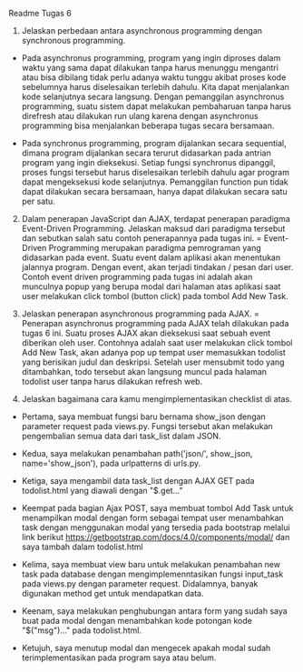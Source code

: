 Readme Tugas 6

1. Jelaskan perbedaan antara asynchronous programming dengan synchronous programming.
- Pada asynchronus programming, program yang ingin diproses dalam waktu yang sama dapat dilakukan tanpa harus menunggu mengantri atau bisa dibilang tidak perlu adanya waktu tunggu akibat proses kode sebelumnya harus diselesaikan terlebih dahulu. Kita dapat menjalankan kode selanjutnya secara langsung. Dengan pemanggilan asynchronus programming, suatu sistem dapat melakukan pembaharuan tanpa harus direfresh atau dilakukan run ulang karena dengan asynchronus programming bisa menjalankan beberapa tugas secara bersamaan. 

- Pada synchronus programming, program dijalankan secara sequential, dimana program dijalankan secara terurut didasarkan pada antrian program yang ingin dieksekusi. Setiap fungsi synchronus dipanggil, proses fungsi tersebut  harus diselesaikan terlebih dahulu agar program dapat mengeksekusi kode selanjutnya. Pemanggilan function pun tidak dapat dilakukan secara bersamaan, hanya dapat dilakukan secara satu per satu.

2. Dalam penerapan JavaScript dan AJAX, terdapat penerapan paradigma Event-Driven Programming. Jelaskan maksud dari paradigma tersebut dan sebutkan salah satu contoh penerapannya pada tugas ini.
= Event-Driven Programming merupakan paradigma pemrograman yang didasarkan pada event. Suatu event dalam aplikasi akan menentukan jalannya program. Dengan event, akan terjadi tindakan / pesan dari user. Contoh event driven programming pada tugas ini adalah akan munculnya popup yang berupa modal dari halaman atas aplikasi saat user melakukan click tombol (button click) pada tombol Add New Task.

3.  Jelaskan penerapan asynchronous programming pada AJAX.
= Penerapan asynchronus programming pada AJAX telah dilakukan pada tugas 6 ini. Suatu proses AJAX akan dieksekusi saat sebuah event diberikan oleh user. Contohnya adalah saat user melakukan click tombol Add New Task, akan adanya pop up tempat user memasukkan todolist yang berisikan judul dan deskripsi. Setelah user mensubmit todo yang ditambahkan, todo tersebut akan langsung muncul pada halaman todolist user tanpa harus dilakukan refresh web.  

4. Jelaskan bagaimana cara kamu mengimplementasikan checklist di atas.
- Pertama, saya membuat fungsi baru bernama show_json dengan parameter request pada views.py. Fungsi tersebut akan melakukan pengembalian semua data dari task_list dalam JSON.

- Kedua, saya melakukan penambahan path('json/', show_json, name='show_json'), pada urlpatterns di urls.py. 

- Ketiga, saya mengambil data task_list dengan AJAX GET pada todolist.html yang diawali dengan "$.get..."

- Keempat pada bagian Ajax POST, saya membuat tombol Add Task untuk menampilkan modal dengan form sebagai tempat user menambahkan task dengan menggunakan modal yang tersedia pada bootstrap melalui link berikut https://getbootstrap.com/docs/4.0/components/modal/ dan saya tambah dalam todolist.html

- Kelima, saya membuat view baru untuk melakukan penambahan new task pada database dengan mengimplemenntasikan fungsi input_task pada views.py dengan parameter request. Didalamnya, banyak digunakan method get untuk mendapatkan data.

- Keenam, saya melakukan penghubungan antara form yang sudah saya buat pada modal dengan menambahkan kode potongan kode "$("msg")..." pada todolist.html.

- Ketujuh, saya menutup modal dan mengecek apakah modal sudah terimplementasikan pada program saya atau belum.